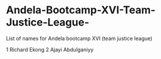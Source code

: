 # Andela-Bootcamp-XVI-Team-Justice-League-
List of names for Andela bootcamp XVI (team justice league)

1	Richard Ekong
2   Ajayi Abdulganiyy
